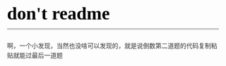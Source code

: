 <html>
<head>
  <title>Evernote Export</title>
  <basefont face="微软雅黑" size="2" />
  <meta http-equiv="Content-Type" content="text/html;charset=utf-8" />
  <meta name="exporter-version" content="YXBJ Windows/604043 (zh-CN, DDL); Windows/10.0.0 (Win64); EDAMVersion=V2;"/>
  <meta name="content-class" content="yinxiang.markdown"/>
  <style>
    body, td {
      font-family: 微软雅黑;
      font-size: 10pt;
    }
  </style>
</head>
<body>
<a name="604"/>

<div><span><div style="font-size: 14px; margin: 0; padding: 0; width: 100%;"><h1 style="line-height: 160%; box-sizing: content-box; font-weight: 700; font-size: 41px; border-bottom: 3px double #999; color: #000; margin-top: 14px;">don't readme</h1>
<p style="line-height: 160%; box-sizing: content-box; margin: 10px 0; color: #333;">啊，一个小发现，当然也没啥可以发现的，就是说倒数第二道题的代码复制粘贴就能过最后一道题</p>
</div><center style="display:none !important;visibility:collapse !important;height:0 !important;white-space:nowrap;width:100%;overflow:hidden">%23%20don't%20readme%0A%E5%95%8A%EF%BC%8C%E4%B8%80%E4%B8%AA%E5%B0%8F%E5%8F%91%E7%8E%B0%EF%BC%8C%E5%BD%93%E7%84%B6%E4%B9%9F%E6%B2%A1%E5%95%A5%E5%8F%AF%E4%BB%A5%E5%8F%91%E7%8E%B0%E7%9A%84%EF%BC%8C%E5%B0%B1%E6%98%AF%E8%AF%B4%E5%80%92%E6%95%B0%E7%AC%AC%E4%BA%8C%E9%81%93%E9%A2%98%E7%9A%84%E4%BB%A3%E7%A0%81%E5%A4%8D%E5%88%B6%E7%B2%98%E8%B4%B4%E5%B0%B1%E8%83%BD%E8%BF%87%E6%9C%80%E5%90%8E%E4%B8%80%E9%81%93%E9%A2%98</center></span>
</div></body></html> 